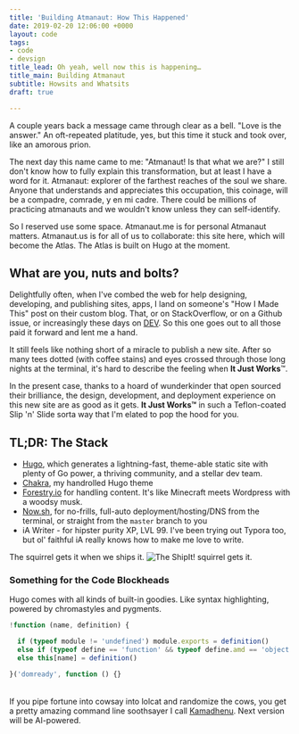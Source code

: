 ```yaml
---
title: 'Building Atmanaut: How This Happened'
date: 2019-02-20 12:06:00 +0000
layout: code
tags:
- code
- devsign
title_lead: Oh yeah, well now this is happening…
title_main: Building Atmanaut
subtitle: Howsits and Whatsits
draft: true

---
```

A couple years back a message came through clear as a bell. "Love is the answer." An oft-repeated platitude, yes, but this time it stuck and took over, like an amorous prion.

The next day this name came to me: "Atmanaut! Is that what we are?" I still don't know how to fully explain this transformation, but at least I have a word for it.<!--more--> Atmanaut: explorer of the farthest reaches of the soul we share. Anyone that understands and appreciates this occupation, this coinage, will be a compadre, comrade, y en mi cadre. There could be millions of practicing atmanauts and we wouldn't know unless they can self-identify.

So I reserved use some space. Atmanaut.me is for personal Atmanaut matters.  Atmanaut.us is for all of us to collaborate: this site here, which will become the Atlas. The Atlas is built on Hugo at the moment.

## What are you, nuts and bolts?

Delightfully often, when I've combed the web for help designing, developing, and publishing sites, apps, I land on someone's "How I Made This" post on their custom blog. That, or on StackOverflow, or on a Github issue, or increasingly these days on [DEV](dev.to). So this one goes out to all those paid it forward and lent me a hand.

It still feels like nothing short of a miracle to publish a new site. After so many tees dotted (with coffee stains) and eyes crossed through those long nights at the terminal, it's hard to describe the feeling when **It Just Works**™.

In the present case, thanks to a hoard of wunderkinder that open sourced their brilliance, the design, development, and deployment experience on this new site are as good as it gets. **It Just Works™** in such a Teflon-coated Slip 'n' Slide sorta way that I'm elated to pop the hood for you.

## TL;DR: The Stack

* [Hugo](https://gohugo.io/about/ "Hugo"), which generates a lightning-fast, theme-able static site with plenty of Go power, a thriving community, and a stellar dev team.
* [Chakra](https://github.com/krry/chakra-hugo-theme/ "Chakra Hugo Theme"), my handrolled Hugo theme
* [Forestry.io](https://forestry.io) for handling content. It's like Minecraft meets Wordpress with a woodsy musk.
* [Now.sh](https://zeit.co/now), for no-frills, full-auto deployment/hosting/DNS from the terminal, or straight from the `master` branch to you
* iA Writer - for hipster purity XP, LVL 99. I've been trying out Typora too, but ol' faithful iA really knows how to make me love to write.

The squirrel gets it when we ships it.
![The ShipIt! squirrel gets it.](/img/ship-it-squirrel.jpg)

### Something for the Code Blockheads

Hugo comes with all kinds of built-in goodies. Like syntax highlighting, powered by chromastyles and pygments.

``` js
!function (name, definition) {

  if (typeof module != 'undefined') module.exports = definition()
  else if (typeof define == 'function' && typeof define.amd == 'object') define(definition)
  else this[name] = definition()

}('domready', function () {}
```

###### 

If you pipe fortune into cowsay into lolcat and randomize the cows, you get a pretty amazing command line soothsayer I call [Kamadhenu](https://github.com/krry/kamadhenu). Next version will be AI-powered.

